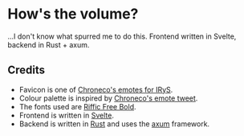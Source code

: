 # How's the volume?

...I don't know what spurred me to do this. Frontend written in Svelte, backend in Rust + axum.

## Credits

- Favicon is one of [Chroneco's emotes for IRyS](https://twitter.com/chrone_co/status/1426878310328332292).
- Colour palette is inspired by [Chroneco's emote tweet](https://twitter.com/chrone_co/status/1426878310328332292).
- The fonts used are [Riffic Free Bold](https://www.fontspring.com/fonts/inky-type/riffic).
- Frontend is written in [Svelte](https://svelte.dev/).
- Backend is written in [Rust](https://www.rust-lang.org/) and uses the [axum](https://github.com/tokio-rs/axum) framework.
